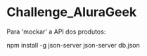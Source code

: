 # Challenge_AluraGeek

Para 'mockar' a API dos produtos:

npm install -g json-server
json-server db.json
